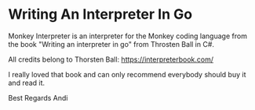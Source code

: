 ﻿# Writing An Interpreter In Go
Monkey Interpreter is an interpreter for the Monkey coding language from the book
"Writing an interpreter in go" from Throsten Ball in C#.

All credits belong to Thorsten Ball:
https://interpreterbook.com/ 

I really loved that book and can only recommend everybody should buy it and read it. 

Best Regards 
Andi